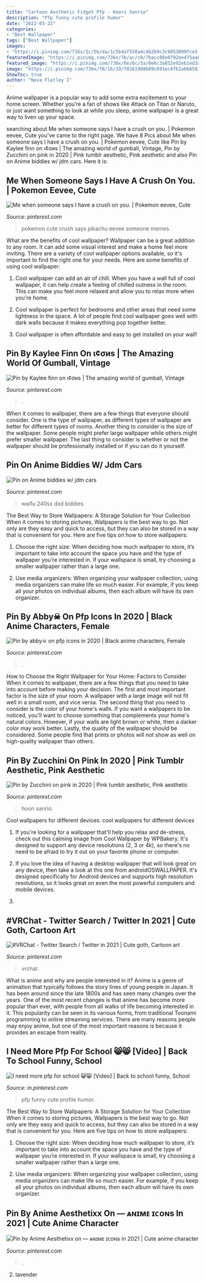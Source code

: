 ```yaml
---
title: "Cartoon Aesthetic Fidget Pfp - Hoori Sanrio"
description: "Pfp funny cute profile humor"
date: "2022-03-22"
categories:
- "Best Wallpaper"
tags: ["Best Wallpaper"]
images:
- "https://i.pinimg.com/736x/1c/5b/da/1c5bdaf550a4c4b2b9c3c9853009fce5.jpg"
featuredImage: "https://i.pinimg.com/736x/7b/ac/c8/7bacc88e0792ee475aa88d79fff4c63b.jpg"
featured_image: "https://i.pinimg.com/736x/0e/6c/3a/0e6c3a852e92eb1ed3a636e0b716e755.jpg"
image: "https://i.pinimg.com/736x/f8/16/19/f8161908689c691ec4fb2a666583dccd.jpg"
ShowToc: true
author: "Nova Flatley I"
---
```



Anime wallpaper is a popular way to add some extra excitement to your home screen. Whether you’re a fan of shows like Attack on Titan or Naruto, or just want something to look at while you sleep, anime wallpaper is a great way to liven up your space.

	

		
searching about Me when someone says I have a crush on you. | Pokemon eevee, Cute you've came to the right page. We have 8 Pics about Me when someone says I have a crush on you. | Pokemon eevee, Cute like Pin by Kaylee finn on ι¢σиѕ | The amazing world of gumball, Vintage, Pin by Zucchini on pink in 2020 | Pink tumblr aesthetic, Pink aesthetic and also Pin on Anime biddies w/ jdm cars. Here it is:
		
    
## Me When Someone Says I Have A Crush On You. | Pokemon Eevee, Cute

<img loading=lazy src="https://i.pinimg.com/736x/7b/ac/c8/7bacc88e0792ee475aa88d79fff4c63b.jpg" onerror="this.onerror=null;this.src='https://tse3.mm.bing.net/th?id=OIP.E-o5xjbbLBiBaw3wIcxffQHaEK&amp;pid=15.1';" alt="Me when someone says I have a crush on you. | Pokemon eevee, Cute">

_Source: pinterest.com_

>pokemon cute crush says pikachu eevee someone memes. 

	

What are the benefits of cool wallpaper?
Wallpaper can be a great addition to any room. It can add some visual interest and make a home feel more inviting. There are a variety of cool wallpaper options available, so it's important to find the right one for your needs. Here are some benefits of using cool wallpaper: 
1. Cool wallpaper can add an air of chill. When you have a wall full of cool wallpaper, it can help create a feeling of chilled outness in the room. This can make you feel more relaxed and allow you to relax more when you're home. 

2. Cool wallpaper is perfect for bedrooms and other areas that need some lightness in the space. A lot of people find cool wallpaper goes well with dark walls because it makes everything pop together better. 

3. Cool wallpaper is often affordable and easy to get installed on your wall!

    
## Pin By Kaylee Finn On ι¢σиѕ | The Amazing World Of Gumball, Vintage

<img loading=lazy src="https://i.pinimg.com/736x/5d/c0/3a/5dc03a8ec7a1fba0af6df0cbefff80fc.jpg" onerror="this.onerror=null;this.src='https://tse2.mm.bing.net/th?id=OIP.oz65omgdAQ5ArMmB-dZdEgAAAA&amp;pid=15.1';" alt="Pin by Kaylee finn on ι¢σиѕ | The amazing world of gumball, Vintage">

_Source: pinterest.com_

>. 

	

When it comes to wallpaper, there are a few things that everyone should consider. One is the type of wallpaper, as different types of wallpaper are better for different types of rooms. Another thing to consider is the size of the wallpaper. Some people might prefer large wallpaper while others might prefer smaller wallpaper. The last thing to consider is whether or not the wallpaper should be professionally installed or if you can do it yourself.

    
## Pin On Anime Biddies W/ Jdm Cars

<img loading=lazy src="https://i.pinimg.com/736x/f8/16/19/f8161908689c691ec4fb2a666583dccd.jpg" onerror="this.onerror=null;this.src='https://tse2.mm.bing.net/th?id=OIP.UIBEzhU-U85eRM3c2MVLhwHaNK&amp;pid=15.1';" alt="Pin on Anime biddies w/ jdm cars">

_Source: pinterest.com_

>waifu 240sx dxd biddies. 

	

The Best Way to Store Wallpapers: A Storage Solution for Your Collection
When it comes to storing pictures, Wallpapers is the best way to go. Not only are they easy and quick to access, but they can also be stored in a way that is convenient for you. Here are five tips on how to store wallpapers:
1) Choose the right size: When deciding how much wallpaper to store, it’s important to take into account the space you have and the type of wallpaper you’re interested in. If your wallspace is small, try choosing a smaller wallpaper rather than a large one.

2) Use media organizers: When organizing your wallpaper collection, using media organizers can make life so much easier. For example, if you keep all your photos on individual albums, then each album will have its own organizer.

    
## Pin By Abby☠ On Pfp Icons In 2020 | Black Anime Characters, Female

<img loading=lazy src="https://i.pinimg.com/736x/3a/b7/c0/3ab7c0ae621993bd49f26a0a166a48f7.jpg" onerror="this.onerror=null;this.src='https://tse3.mm.bing.net/th?id=OIP.Dkw3B2X5Dl5eirF8j6-YVAHaGT&amp;pid=15.1';" alt="Pin by abby☠ on pfp icons in 2020 | Black anime characters, Female">

_Source: pinterest.com_

>. 

	

How to Choose the Right Wallpaper for Your Home: Factors to Consider
When it comes to wallpaper, there are a few things that you need to take into account before making your decision. The first and most important factor is the size of your room. A wallpaper with a large image will not fit well in a small room, and vice versa. 
The second thing that you need to consider is the color of your home's walls. If you want a wallpapers to be noticed, you'll want to choose something that complements your home's natural colors. However, if your walls are light brown or white, then a darker color may work better. 
Lastly, the quality of the wallpaper should be considered. Some people find that prints or photos will not show as well on high-quality wallpaper than others.

    
## Pin By Zucchini On Pink In 2020 | Pink Tumblr Aesthetic, Pink Aesthetic

<img loading=lazy src="https://i.pinimg.com/736x/1c/5b/da/1c5bdaf550a4c4b2b9c3c9853009fce5.jpg" onerror="this.onerror=null;this.src='https://tse4.mm.bing.net/th?id=OIP.wLxctOGTdb5uAX7IEWIdrgHaHm&amp;pid=15.1';" alt="Pin by Zucchini on pink in 2020 | Pink tumblr aesthetic, Pink aesthetic">

_Source: pinterest.com_

>hoori sanrio. 

	

Cool wallpapers for different devices:
cool wallpapers for different devices 

1. If you're looking for a wallpaper that'll help you relax and de-stress, check out this calming image from Cool Wallpaper by WPBakery. It's designed to support any device resolutions (2, 3 or 4k), so there's no need to be afraid to try it out on your favorite phone or computer.

2. If you love the idea of having a desktop wallpaper that will look great on any device, then take a look at this one from androidOSWALLPAPER. It's designed specifically for Android devices and supports high resolution resolutions, so it looks great on even the most powerful computers and mobile devices.

3.

    
## #VRChat - Twitter Search / Twitter In 2021 | Cute Goth, Cartoon Art

<img loading=lazy src="https://i.pinimg.com/736x/bc/03/f8/bc03f81c0e933de9a5ea0b599fdfd7eb.jpg" onerror="this.onerror=null;this.src='https://tse2.mm.bing.net/th?id=OIP.F0eoK8WNo8paAR5ns5HO6QHaNJ&amp;pid=15.1';" alt="#VRChat - Twitter Search / Twitter in 2021 | Cute goth, Cartoon art">

_Source: pinterest.com_

>vrchat. 

	

What is anime and why are people interested in it?
Anime is a genre of animation that typically follows the story lines of young people in Japan. It has been around since the late 1800s and has seen many changes over the years. One of the most recent changes is that anime has become more popular than ever, with people from all walks of life becoming interested in it. This popularity can be seen in its various forms, from traditional Toonami programming to online streaming services. There are many reasons people may enjoy anime, but one of the most important reasons is because it provides an escape from reality.

    
## I Need More Pfp For School 😸😸 [Video] | Back To School Funny, School

<img loading=lazy src="https://i.pinimg.com/736x/eb/43/1e/eb431e08b29efe8327ae1b0e79aa70e8.jpg" onerror="this.onerror=null;this.src='https://tse3.mm.bing.net/th?id=OIP.wjNQu5MVgvMwvaVljodmwQHaNK&amp;pid=15.1';" alt="I need more pfp for school 😸😸 [Video] | Back to school funny, School">

_Source: in.pinterest.com_

>pfp funny cute profile humor. 

	

The Best Way to Store Wallpapers: A Storage Solution for Your Collection
When it comes to storing pictures, Wallpapers is the best way to go. Not only are they easy and quick to access, but they can also be stored in a way that is convenient for you. Here are five tips on how to store wallpapers:
1) Choose the right size: When deciding how much wallpaper to store, it’s important to take into account the space you have and the type of wallpaper you’re interested in. If your wallspace is small, try choosing a smaller wallpaper rather than a large one.

2) Use media organizers: When organizing your wallpaper collection, using media organizers can make life so much easier. For example, if you keep all your photos on individual albums, then each album will have its own organizer.

    
## Pin By Anime Aesthetixx On — ᴀɴɪᴍᴇ ɪᴄᴏɴs In 2021 | Cute Anime Character

<img loading=lazy src="https://i.pinimg.com/736x/0e/6c/3a/0e6c3a852e92eb1ed3a636e0b716e755.jpg" onerror="this.onerror=null;this.src='https://tse1.mm.bing.net/th?id=OIP.n-y6Oh1UI7ZvcDVMWtE4xQHaHa&amp;pid=15.1';" alt="Pin by Anime Aesthetixx on — ᴀɴɪᴍᴇ ɪᴄᴏɴs in 2021 | Cute anime character">

_Source: pinterest.com_

>. 

	

2. lavender 


